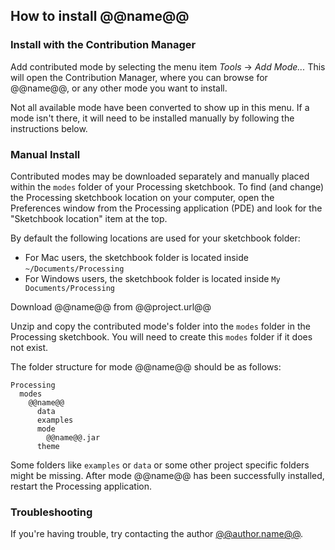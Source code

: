 ## How to install @@name@@


### Install with the Contribution Manager

Add contributed mode by selecting the menu item _Tools_ → _Add Mode..._ This will open the Contribution Manager, where you can browse for @@name@@, or any other mode you want to install.

Not all available mode have been converted to show up in this menu. If a mode isn't there, it will need to be installed manually by following the instructions below.

### Manual Install

Contributed modes may be downloaded separately and manually placed within the `modes` folder of your Processing sketchbook. To find (and change) the Processing sketchbook location on your computer, open the Preferences window from the Processing application (PDE) and look for the "Sketchbook location" item at the top.

By default the following locations are used for your sketchbook folder: 
  * For Mac users, the sketchbook folder is located inside `~/Documents/Processing` 
  * For Windows users, the sketchbook folder is located inside `My Documents/Processing`

Download @@name@@ from @@project.url@@

Unzip and copy the contributed mode's folder into the `modes` folder in the Processing sketchbook. You will need to create this `modes` folder if it does not exist.
    
The folder structure for mode @@name@@ should be as follows:

```
Processing
  modes
    @@name@@
      data
      examples
      mode
        @@name@@.jar
      theme
```
                      
Some folders like `examples` or `data` or some other project specific folders might be missing. After mode @@name@@ has been successfully installed, restart the Processing application.

### Troubleshooting

If you're having trouble, try contacting the author [@@author.name@@](@@author.url@@).
